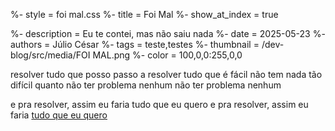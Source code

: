 %- style = foi mal.css
%- title = Foi Mal
%- show_at_index = true

%- description = Eu te contei, mas não saiu nada
%- date = 2025-05-23
%- authors = Júlio César
%- tags = teste,testes
%- thumbnail = /dev-blog/src/media/FOI MAL.png
%- color = 100,0,0:255,0,0

resolver tudo que posso
passo a resolver tudo que é fácil
não tem nada tão difícil quanto não ter problema nenhum
não ter problema nenhum

e pra resolver, assim eu faria
tudo que eu quero
e pra resolver, assim eu faria
[tudo que eu quero](https://pelados.bandcamp.com/track/nunca-sozinha-sempre-mal-acompanhada-2)
